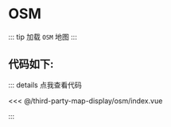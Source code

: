 <script setup>
import Map from './index.vue'
</script>
# OSM

::: tip
加载 `OSM` 地图
:::

<Map />

## 代码如下:

::: details 点我查看代码

<<< @/third-party-map-display/osm/index.vue

:::